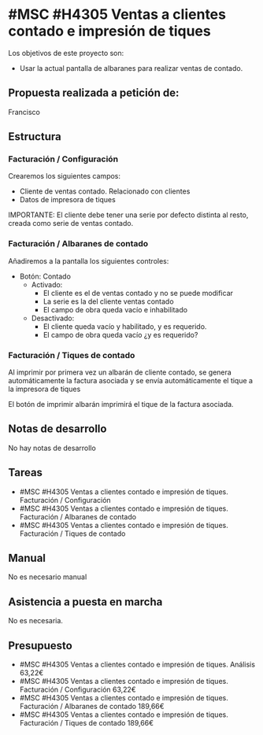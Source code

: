 # #MSC #H4305 Ventas a clientes contado e impresión de tiques

Los objetivos de este proyecto son:
+ Usar la actual pantalla de albaranes para realizar ventas de contado.

## Propuesta realizada a petición de:
Francisco

## Estructura

### Facturación / Configuración
Crearemos los siguientes campos:
+ Cliente de ventas contado. Relacionado con clientes
+ Datos de impresora de tiques

IMPORTANTE: El cliente debe tener una serie por defecto distinta al resto, creada como serie de ventas contado.

### Facturación / Albaranes de contado

Añadiremos a la pantalla los siguientes controles:

+ Botón: Contado
    + Activado:
        + El cliente es el de ventas contado y no se puede modificar
        + La serie es la del cliente ventas contado
        + El campo de obra queda vacío e inhabilitado
    + Desactivado:
        + El cliente queda vacío y habilitado, y es requerido.
        + El campo de obra queda vacío ¿y es requerido?

### Facturación / Tiques de contado
Al imprimir por primera vez un albarán de cliente contado, se genera automáticamente la factura asociada y se envía automáticamente el tique a la impresora de tiques

El botón de imprimir albarán imprimirá el tique de la factura asociada.


## Notas de desarrollo
No hay notas de desarrollo

## Tareas
* #MSC #H4305 Ventas a clientes contado e impresión de tiques. Facturación / Configuración
* #MSC #H4305 Ventas a clientes contado e impresión de tiques. Facturación / Albaranes de contado
* #MSC #H4305 Ventas a clientes contado e impresión de tiques. Facturación / Tiques de contado


## Manual
No es necesario manual

## Asistencia a puesta en marcha
No es necesaria.

## Presupuesto
* #MSC #H4305 Ventas a clientes contado e impresión de tiques. Análisis 63,22€
* #MSC #H4305 Ventas a clientes contado e impresión de tiques. Facturación / Configuración 63,22€
* #MSC #H4305 Ventas a clientes contado e impresión de tiques. Facturación / Albaranes de contado 189,66€
* #MSC #H4305 Ventas a clientes contado e impresión de tiques. Facturación / Tiques de contado 189,66€

